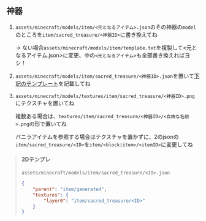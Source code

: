 ## 神器
1. `assets/minecraft/models/item/<元となるアイテム>.json`のその神器の`model`のところを`item/sacred_treasure/<神器ID>`に書き換えてね

   -> ない場合`assets/minecraft/models/item/template.txt`を複製して<元となるアイテム.json>に変更、中の`<元となるアイテム>`も全部書き換えればヨシ！

2. `assets/minecraft/models/item/sacred_treasure/<神器ID>.json`を置いて[下記のテンプレート](#2Dテンプレ)を記載してね

3. `assets/minecraft/models/textures/item/sacred_treasure/<神器ID>.png`にテクスチャを置いてね

   複数ある場合は、`textures/item/sacred_treasure/<神器ID>/<自由な名前>.png`の形で置いてね

   バニラアイテムを参照する場合はテクスチャを置かずに、2のjsonの`item/sacred_treasure/<ID>`を`item/<block|item>/<itemID>`に変更してね

> #### 2Dテンプレ
> `assets/minecraft/models/item/sacred_treasure/<ID>.json`
> ```json
> {
>     "parent": "item/generated",
>     "textures": {
>         "layer0": "item/sacred_treasure/<ID>"
>     }
> }
> ```